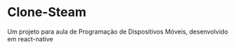 # Clone-Steam
Um projeto para aula de Programação de Dispositivos Móveis, desenvolvido em react-native
